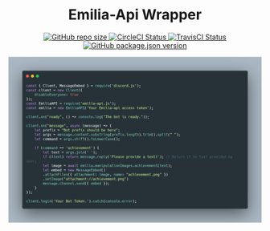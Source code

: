 <h1 align="center">Emilia-Api Wrapper</h1>

<p align="center">
  <a href="#">
    <img alt="GitHub repo size" src="https://img.shields.io/github/repo-size/KurokuTetsuya/emilia-api.js.svg">
  </a>
  <a href='https://circleci.com/gh/KurokuTetsuya/emilia-api.js/'>
    <img src='https://circleci.com/gh/KurokuTetsuya/emilia-api.js/tree/master.svg?style=svg' alt='CircleCI Status' />
  </a>
  <a href='https://travis-ci.org/KurokuTetsuya/emilia-api.js'>
    <img alt="TravisCI Status" src="https://travis-ci.org/KurokuTetsuya/emilia-api.js.svg?branch=master">
  </a>
  <a href='https://github.com/KurokuTetsuya/emilia-api.js/blob/master/package.json'>
    <img alt="GitHub package.json version" src="https://img.shields.io/github/package-json/v/KurokuTetsuya/emilia-api.js.svg">
  </a>
</p>

<p align="center">
  <img alt="Code Example" src="./carbon.png">
</p>
